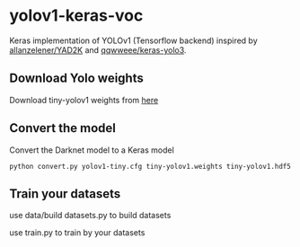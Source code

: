 # yolov1-keras-voc

Keras implementation of YOLOv1 (Tensorflow backend) inspired by [allanzelener/YAD2K](https://github.com/allanzelener/YAD2K) and [qqwweee/keras-yolo3](https://github.com/qqwweee/keras-yolo3).


## Download Yolo weights
Download tiny-yolov1 weights from [here](https://pjreddie.com/darknet/yolov1/)


## Convert the model
Convert the Darknet model to a Keras model
```
python convert.py yolov1-tiny.cfg tiny-yolov1.weights tiny-yolov1.hdf5
```

## Train your datasets
use data/build datasets.py to build datasets

use train.py to train by your datasets
